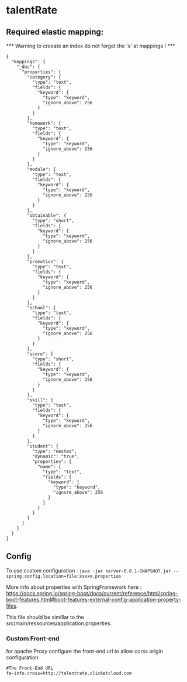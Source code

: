 # talentRate

## Required elastic mapping:
*** Warning to creeate an index do not forget the 's' at mappings ! ***
```
{
  "mappings": {
    "_doc": {
      "properties": {
        "category": {
          "type": "text",
          "fields": {
            "keyword": {
              "type": "keyword",
              "ignore_above": 256
            }
          }
        },
        "homework": {
          "type": "text",
          "fields": {
            "keyword": {
              "type": "keyword",
              "ignore_above": 256
            }
          }
        },
        "module": {
          "type": "text",
          "fields": {
            "keyword": {
              "type": "keyword",
              "ignore_above": 256
            }
          }
        },
        "obtainable": {
          "type": "short",
          "fields": {
            "keyword": {
              "type": "keyword",
              "ignore_above": 256
            }
          }
        },
        "promotion": {
          "type": "text",
          "fields": {
            "keyword": {
              "type": "keyword",
              "ignore_above": 256
            }
          }
        },
        "school": {
          "type": "text",
          "fields": {
            "keyword": {
              "type": "keyword",
              "ignore_above": 256
            }
          }
        },
        "score": {
          "type": "short",
          "fields": {
            "keyword": {
              "type": "keyword",
              "ignore_above": 256
            }
          }
        },
        "skill": {
          "type": "text",
          "fields": {
            "keyword": {
              "type": "keyword",
              "ignore_above": 256
            }
          }
        },
        "student": {
          "type": "nested",
          "dynamic": "true",
          "properties": {
            "name": {
              "type": "text",
              "fields": {
                "keyword": {
                  "type": "keyword",
                  "ignore_above": 256
                }
              }
            }
          }
        }
      }
    }
  }
}

```


## Config

To use custom configuration : ``java -jar server-0.0.1-SNAPSHOT.jar --spring.config.location=file:xxxxx.properties``

More info about properties with SpringFramework here : https://docs.spring.io/spring-boot/docs/current/reference/html/spring-boot-features.html#boot-features-external-config-application-property-files.

This file should be simillar to the src/main/ressources/application.properties.

### Custom Front-end
for apache Proxy configure the front-end url to allow corss origin configuration 
```
#The Front-End URL
fe-info.cross=http://talentrate.clicketcloud.com
```
